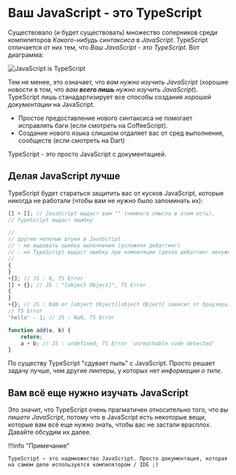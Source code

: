 # Ваш JavaScript - это TypeScript

Существовало (и будет существовать) множество соперников среди компиляторов _Какого-нибудь синтаксиса_ в _JavaScript_. TypeScript отличается от них тем, что _Ваш JavaScript - это TypeScript_. Вот диаграмма:

![JavaScript is TypeScript](https://raw.githubusercontent.com/basarat/typescript-book/master/images/venn.png)

Тем не менее, это означает, что _вам нужно изучить JavaScript_ (хорошие новости в том, что _вам **всего лишь** нужно изучить JavaScript_). TypeScript лишь станадартизирует все способы создания _хорошей документации_ на JavaScript.

-   Простое предоставление нового синтаксиса не помогает исправлять баги (если смотреть на CoffeeScript).
-   Создание нового языка слишком отдаляет вас от сред выполнения, сообществ (если смотреть на Dart)

TypeScript - это просто JavaScript с документацией.

## Делая JavaScript лучше

TypeScript будет стараться защитить вас от кусков JavaScript, которые никогда не работали (чтобы вам не нужно было запоминать их):

```ts
[] + []; // JavaScript выдаст вам "" (немного смысла в этом есть),
// TypeScript выдаст ошибку

//
// другие нелепые штуки в JavaScript
// - не выдавать ошибку выполнения (усложняя дебаггинг)
// - но TypeScript выдаст ошибку при компиляции (делая дебаггинг ненужным)
//
{
}
+[]; // JS : 0, TS Error
[] + {}; // JS : "[object Object]", TS Error
{
}
+{}; // JS : NaN or [object Object][object Object] зависит от браузера,
// TS Error
'hello' - 1; // JS : NaN, TS Error

function add(a, b) {
    return;
    a + b; // JS : undefined, TS Error 'unreachable code detected'
}
```

По существу TypeScript "сдувает пыль" с JavaScript. Просто решает задачу лучше, чем другие линтеры, у которых нет _информации о типе_.

## Вам всё еще нужно изучать JavaScript

Это значит, что TypeScript очень прагматичен относительно того, что _вы пишете JavaScript_, потому что в JavaScript есть некоторые вещи, которые вам всё еще нужно знать, чтобы вас не застали врасплох. Давайте обсудим их далее.

!!!info "Примечание"

    TypeScript — это надмножество JavaScript. Просто документация, которая на самом деле используется компилятором / IDE ;)
